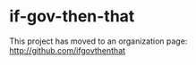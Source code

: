 if-gov-then-that
================

This project has moved to an organization page: http://github.com/ifgovthenthat
